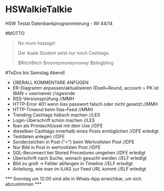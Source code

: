 # HSWalkieTalkie
HSW Testat Datenbankprogrammierung - WI 44/14

#MOTTO
> No more hastags!
>
>Der duale Student setzt nur
>noch Cashtags.
>
>$RitchBitch
>$moneymoneymoney
>$blingbling

#ToDos bis Samstag Abend!
* ÜBERALL KOMMENTARE ANFÜGEN
* ER-Diagramm anpassen/aktualisieren (Duell+Round, account = PK ist IBAN + username)  //xgwsnde
* RSS-Versionsprüfung                                           //MMH
* HTTP-Error 401 wenn ilias passwort falsch oder nicht gesetzt  //MMH
* HTTP-Timeout beim Ilias-Feed                                  //MMH
* Trending Cashtags hübsch machen                               //LES
* Login-Überschrift schön machen                                //LES
* Iban als Primäschlüssel mit dem Use                           //DFE
* dieselben Cashtags innerhalb eines Posts ermöglichen          //DFE erledigt
* Testdaten anlegen                                             //DFE
* Sonderzeichen in Post ("<") beim Wertvollsten Post            //DFE
* Nur Bild in Post in wertvollsten Post                         //DFE
* SQL-Reconnect bei Stored Procedures umgehen                   //DFE erledigt
* Überschrift nach Suche, wonach gesucht werden                 //ELF erledigt
* Bild zu groß -> Fehler abfangen in Timeline                   //ELF erledigt
* Anleitung, wie man im ILIAS zur Feed URL kommt                //ELF erledigt

*** Sonntag um 12:00 sind alle in Whats-App erreichbar, um sich abzustimmen ***